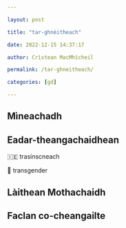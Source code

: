 ```yaml
---

layout: post

title: "tar-ghnèitheach"

date: 2022-12-15 14:37:17

author: Crìstean MacMhìcheil

permalink: /tar-ghneitheach/

categories: [gd]

---
```


## Mìneachadh

## Eadar-theangachaidhean

&#x1f1ee;&#x1f1ea; trasinscneach

&#x1f3f4;&#xe0067;&#xe0062;&#xe0065;&#xe006e;&#xe0067;&#xe007f; transgender

## Làithean Mothachaidh

## Faclan co-cheangailte